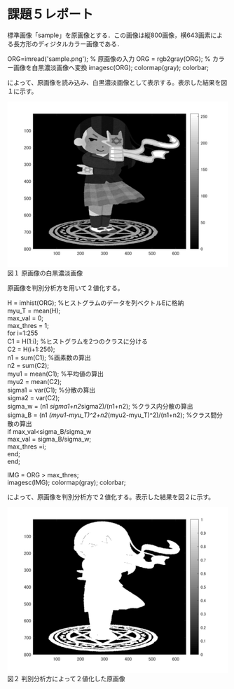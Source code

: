 # 課題５レポート

標準画像「sample」を原画像とする．この画像は縦800画像，横643画素による長方形のディジタルカラー画像である．

ORG=imread('sample.png'); % 原画像の入力
ORG = rgb2gray(ORG); % カラー画像を白黒濃淡画像へ変換
imagesc(ORG); colormap(gray); colorbar;

によって、原画像を読み込み、白黒濃淡画像として表示する。表示した結果を図１に示す。

![原画像](https://github.com/YusukeHosozawa/lecture_image_processing/blob/master/image/kadai5_1.png)  
図１ 原画像の白黒濃淡画像

原画像を判別分析方を用いて２値化する。

H = imhist(ORG); %ヒストグラムのデータを列ベクトルEに格納  
myu_T = mean(H);  
max_val = 0;  
max_thres = 1;  
for i=1:255  
C1 = H(1:i); %ヒストグラムを2つのクラスに分ける  
C2 = H(i+1:256);  
n1 = sum(C1); %画素数の算出  
n2 = sum(C2);  
myu1 = mean(C1); %平均値の算出  
myu2 = mean(C2);  
sigma1 = var(C1); %分散の算出  
sigma2 = var(C2);  
sigma_w = (n1 *sigma1+n2*sigma2)/(n1+n2); %クラス内分散の算出  
sigma_B = (n1 *(myu1-myu_T)^2+n2*(myu2-myu_T)^2)/(n1+n2); %クラス間分散の算出  
if max_val<sigma_B/sigma_w  
max_val = sigma_B/sigma_w;  
max_thres =i;  
end;  
end;  
  
IMG = ORG > max_thres;  
imagesc(IMG); colormap(gray); colorbar;  

によって、原画像を判別分析方で２値化する。表示した結果を図２に示す。

![原画像](https://github.com/YusukeHosozawa/lecture_image_processing/blob/master/image/kadai5_2.png)  
図２ 判別分析方によって２値化した原画像
